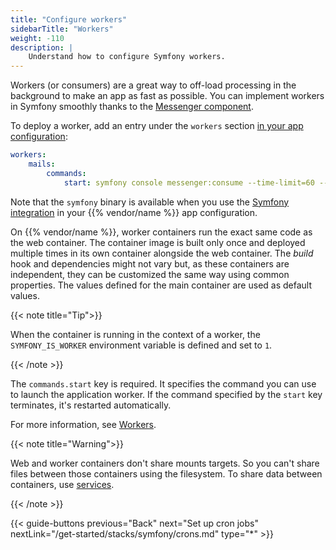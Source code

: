 ```yaml
---
title: "Configure workers"
sidebarTitle: "Workers"
weight: -110
description: |
    Understand how to configure Symfony workers.
---
```


Workers (or consumers) are a great way to off-load processing in the background
to make an app as fast as possible.
You can implement workers in Symfony smoothly thanks to the [Messenger component](https://symfony.com/doc/current/components/messenger.html).

To deploy a worker, add an entry under the `workers` section [in your app configuration](/create-apps/_index.md):

```yaml {configFile="app"}
workers:
    mails:
        commands:
            start: symfony console messenger:consume --time-limit=60 --memory-limit=128M
```

Note that the `symfony` binary is available when you use the [Symfony
integration](./integration) in your {{% vendor/name %}} app configuration.

On {{% vendor/name %}}, worker containers run the exact same code as the web container.
The container image is built only once and deployed multiple times in its own container alongside the web container.
The *build* hook and dependencies might not vary but,
as these containers are independent, they can be customized the same way using common properties.
The values defined for the main container are used as default values.

{{< note title="Tip">}}

When the container is running in the context of a worker, the
`SYMFONY_IS_WORKER` environment variable is defined and set to `1`.

{{< /note >}}

The `commands.start` key is required.
It specifies the command you can use to launch the application worker.
If the command specified by the `start` key terminates, it's restarted automatically.

For more information, see [Workers](/create-apps/app-reference#workers).

{{< note title="Warning">}}

Web and worker containers don't share mounts targets.
So you can't share files between those containers using the filesystem.
To share data between containers, use [services](/add-services/_index.md).

{{< /note >}}

{{< guide-buttons previous="Back" next="Set up cron jobs" nextLink="/get-started/stacks/symfony/crons.md" type="*" >}}